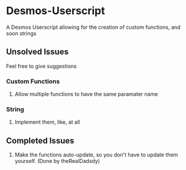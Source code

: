 # Desmos-Userscript
A Desmos Userscript allowing for the creation of custom functions, and soon strings
## Unsolved Issues
Feel free to give suggestions
### Custom Functions
1. Allow multiple functions to have the same paramater name
### String
1. Implement them, like, at all
## Completed Issues
1. Make the functions auto-update, so you don't have to update them yourself. (Done by theRealDadsdy)
